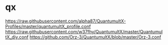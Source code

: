 # qx
https://raw.githubusercontent.com/alpha87/QuantumultX-Profiles/master/quantumultX_profile.conf
https://raw.githubusercontent.com/w37fhy/QuantumultX/master/QuantumultX_diy.conf
https://github.com/Orz-3/QuantumultX/blob/master/Orz-3.conf
